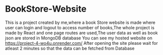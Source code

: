 # BookStore-Website
This is a project created by me,where a book Store website is made where user can login and logout to access number of books,The whole project is made by React and one page routes are used,The user data as well as book json are stored in MongoDB database
You  can see my hosted website on https://project-4-wo4u.onrender.com/
After opening the site please wait for atleast 2 minutes so that the data can be fetched from Database

